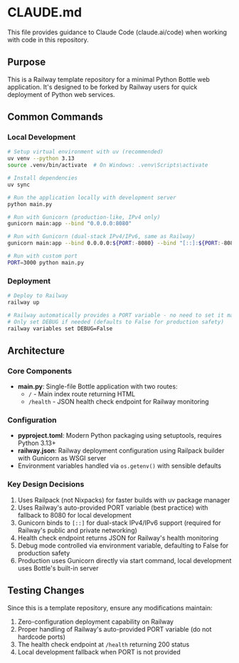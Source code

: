 # CLAUDE.md

This file provides guidance to Claude Code (claude.ai/code) when working with code in this repository.

## Purpose

This is a Railway template repository for a minimal Python Bottle web application. It's designed to be forked by Railway users for quick deployment of Python web services.

## Common Commands

### Local Development
```bash
# Setup virtual environment with uv (recommended)
uv venv --python 3.13
source .venv/bin/activate  # On Windows: .venv\Scripts\activate

# Install dependencies
uv sync

# Run the application locally with development server
python main.py

# Run with Gunicorn (production-like, IPv4 only)
gunicorn main:app --bind "0.0.0.0:8080"

# Run with Gunicorn (dual-stack IPv4/IPv6, same as Railway)
gunicorn main:app --bind 0.0.0.0:${PORT:-8080} --bind "[::]:${PORT:-8080}"

# Run with custom port
PORT=3000 python main.py
```

### Deployment
```bash
# Deploy to Railway
railway up

# Railway automatically provides a PORT variable - no need to set it manually!
# Only set DEBUG if needed (defaults to False for production safety)
railway variables set DEBUG=False
```

## Architecture

### Core Components
- **main.py**: Single-file Bottle application with two routes:
  - `/` - Main index route returning HTML
  - `/health` - JSON health check endpoint for Railway monitoring
  
### Configuration
- **pyproject.toml**: Modern Python packaging using setuptools, requires Python 3.13+
- **railway.json**: Railway deployment configuration using Railpack builder with Gunicorn as WSGI server
- Environment variables handled via `os.getenv()` with sensible defaults

### Key Design Decisions
1. Uses Railpack (not Nixpacks) for faster builds with uv package manager
2. Uses Railway's auto-provided PORT variable (best practice) with fallback to 8080 for local development
3. Gunicorn binds to `[::]` for dual-stack IPv4/IPv6 support (required for Railway's public and private networking)
4. Health check endpoint returns JSON for Railway's health monitoring
5. Debug mode controlled via environment variable, defaulting to False for production safety
6. Production uses Gunicorn directly via start command, local development uses Bottle's built-in server

## Testing Changes

Since this is a template repository, ensure any modifications maintain:
1. Zero-configuration deployment capability on Railway
2. Proper handling of Railway's auto-provided PORT variable (do not hardcode ports)
3. The health check endpoint at `/health` returning 200 status
4. Local development fallback when PORT is not provided